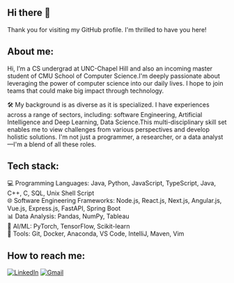 Hi there 👋
---
Thank you for visiting my GitHub profile. I'm thrilled to have you here!

About me: 
---
Hi, I’m a CS undergrad at UNC-Chapel Hill and also an incoming master student of CMU School of Computer Science.I'm deeply passionate about leveraging the power of computer science into our daily lives. I hope to join teams that could make big impact through technology.  

🛠️ My background is as diverse as it is specialized. I have experiences across a range of sectors, including: software Engineering, Artificial Intelligence and Deep Learning, Data Science.This multi-disciplinary skill set enables me to view challenges from various perspectives and develop holistic solutions. I'm not just a programmer, a researcher, or a data analyst—I'm a blend of all these roles.  

Tech stack:
---
💻 Programming Languages: Java, Python, JavaScript, TypeScript, Java, C++, C, SQL, Unix Shell Script  
🌐 Software Engineering Frameworks: Node.js, React.js, Next.js, Angular.js, Vue.js, Express.js, FastAPI, Spring Boot  
📊 Data Analysis: Pandas, NumPy, Tableau  
🤖 AI/ML: PyTorch, TensorFlow, Scikit-learn  
🚀 Tools: Git, Docker, Anaconda, VS Code, IntelliJ, Maven, Vim  

How to reach me:
---
[![LinkedIn](https://img.shields.io/badge/LinkedIn-0077B5?style=for-the-badge&logo=linkedin&logoColor=white)](www.linkedin.com/in/guning-shen)
[![Gmail](https://img.shields.io/badge/Gmail-D14836?style=for-the-badge&logo=gmail&logoColor=white)](mailto:guningshen@gmail.com)

<!--
**GuningShen/GuningShen** is a ✨ _special_ ✨ repository because its `README.md` (this file) appears on your GitHub profile.

Here are some ideas to get you started:

- 🔭 I’m currently working on ...
- 🌱 I’m currently learning ...
- 👯 I’m looking to collaborate on ...
- 🤔 I’m looking for help with ...
- 💬 Ask me about ...
- 📫 How to reach me: ...
- 😄 Pronouns: ...
- ⚡ Fun fact: ...
-->
